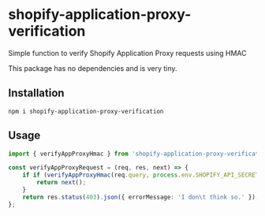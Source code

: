 # shopify-application-proxy-verification

Simple function to verify Shopify Application Proxy requests using HMAC

This package has no dependencies and is very tiny.

## Installation

`npm i shopify-application-proxy-verification`

## Usage

```typescript
import { verifyAppProxyHmac } from 'shopify-application-proxy-verification';

const verifyAppProxyRequest = (req, res, next) => {
    if if (verifyAppProxyHmac(req.query, process.env.SHOPIFY_API_SECRET)) {
        return next();
    }
    return res.status(403).json({ errorMessage: 'I don\t think so.' });
};
```
